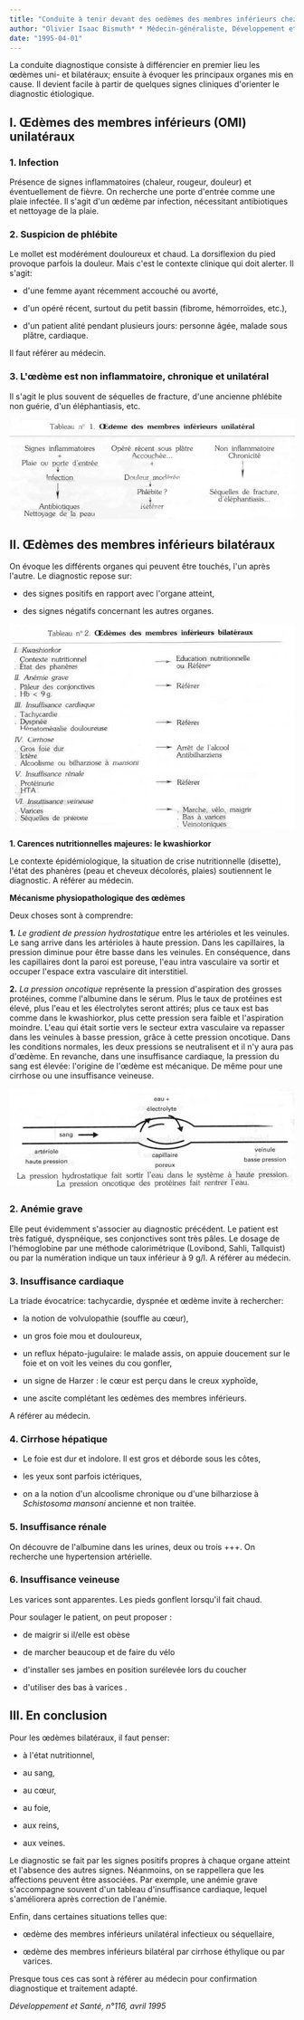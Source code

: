 ```yaml
---
title: "Conduite à tenir devant des oedèmes des membres inférieurs chez l'adulte (diagnostic étiologique)"
author: "Olivier Isaac Bismuth* * Médecin-généraliste, Développement et Santé."
date: "1995-04-01"
---
```


La conduite diagnostique consiste à différencier en premier lieu les œdèmes uni- et bilatéraux; ensuite à évoquer les principaux organes mis en cause. Il devient facile à partir de quelques signes cliniques d'orienter le diagnostic étiologique.

## I. Œdèmes des membres inférieurs (OMI) unilatéraux

### 1. Infection

Présence de signes inflammatoires (chaleur, rougeur, douleur) et éventuellement de fièvre. On recherche une porte d'entrée comme une plaie infectée. Il s'agit d'un œdème par infection, nécessitant antibiotiques et nettoyage de la plaie.

### 2. Suspicion de phlébite

Le mollet est modérément douloureux et chaud. La dorsiflexion du pied provoque parfois la douleur. Mais c'est le contexte clinique qui doit alerter. Il s'agit:

- d'une femme ayant récemment accouché ou avorté,

- d'un opéré récent, surtout du petit bassin (fibrome, hémorroïdes, etc.),

- d'un patient alité pendant plusieurs jours: personne âgée, malade sous plâtre, cardiaque.

Il faut référer au médecin.

### 3. L'œdème est non inflammatoire, chronique et unilatéral

Il s'agit le plus souvent de séquelles de fracture, d'une ancienne phlébite non guérie, d'un éléphantiasis, etc.

![](i633-1.jpg)

## II. Œdèmes des membres inférieurs bilatéraux

On évoque les différents organes qui peuvent être touchés, l'un après l'autre. Le diagnostic repose sur:

- des signes positifs en rapport avec l'organe atteint,

- des signes négatifs concernant les autres organes.

![](i633-2.jpg)

**1. Carences nutritionnelles majeures: le kwashiorkor**

Le contexte épidémiologique, la situation de crise nutritionnelle (disette), l'état des phanères (peau et cheveux décolorés, plaies) soutiennent le diagnostic. A référer au médecin.

**Mécanisme physiopathologique des œdèmes**

Deux choses sont à comprendre:

**1.** *Le gradient de pression hydrostatique* entre les artérioles et les veinules. Le sang arrive dans les artérioles à haute pression. Dans les capillaires, la pression diminue pour être basse dans les veinules. En conséquence, dans les capillaires dont la paroi est poreuse, l'eau intra vasculaire va sortir et occuper l'espace extra vasculaire dit interstitiel.

**2.** *La pression oncotique* représente la pression d'aspiration des grosses protéines, comme l'albumine dans le sérum. Plus le taux de protéines est élevé, plus l'eau et les électrolytes seront attirés; plus ce taux est bas comme dans le kwashiorkor, plus cette pression sera faible et l'aspiration moindre. L'eau qui était sortie vers le secteur extra vasculaire va repasser dans les veinules à basse pression, grâce à cette pression oncotique. Dans les conditions normales, les deux pressions se neutralisent et il n'y aura pas d'œdème. En revanche, dans une insuffisance cardiaque, la pression du sang est élevée: l'origine de l'œdème est mécanique. De même pour une cirrhose ou une insuffisance veineuse.

![](i633-3.jpg)

### 2. Anémie grave

Elle peut évidemment s'associer au diagnostic précédent. Le patient est très fatigué, dyspnéique, ses conjonctives sont très pâles. Le dosage de l'hémoglobine par une méthode calorimétrique (Lovibond, Sahli, Tallquist) ou par la numération indique un taux inférieur à 9 g/l. A référer au médecin.

### 3. Insuffisance cardiaque

La triade évocatrice: tachycardie, dyspnée et œdème invite à rechercher:

- la notion de volvulopathie (souffle au cœur),

- un gros foie mou et douloureux,

- un reflux hépato-jugulaire: le malade assis, on appuie doucement sur le foie et on voit les veines du cou gonfler,

- un signe de Harzer : le cœur est perçu dans le creux xyphoïde,

- une ascite complétant les œdèmes des membres inférieurs.

A référer au médecin.

### 4. Cirrhose hépatique

- Le foie est dur et indolore. Il est gros et déborde sous les côtes,

- les yeux sont parfois ictériques,

- on a la notion d'un alcoolisme chronique ou d'une bilharziose à *Schistosoma* *mansoni* ancienne et non traitée.

### 5. Insuffisance rénale

On découvre de l'albumine dans les urines, deux ou trois +++. On recherche une hypertension artérielle.

### 6. Insuffisance veineuse

Les varices sont apparentes. Les pieds gonflent lorsqu'il fait chaud.

Pour soulager le patient, on peut proposer :

- de maigrir si il/elle est obèse

- de marcher beaucoup et de faire du vélo

- d'installer ses jambes en position surélevée lors du coucher

- d'utiliser des bas à varices .

## III. En conclusion

Pour les œdèmes bilatéraux, il faut penser:

- à l'état nutritionnel,

- au sang,

- au cœur,

- au foie,

- aux reins,

- aux veines.

Le diagnostic se fait par les signes positifs propres à chaque organe atteint et l'absence des autres signes. Néanmoins, on se rappellera que les affections peuvent être associées. Par exemple, une anémie grave s'accompagne souvent d'un tableau d'insuffisance cardiaque, lequel s'améliorera après correction de l'anémie.

Enfin, dans certaines situations telles que:

- œdème des membres inférieurs unilatéral infectieux ou séquellaire,

- œdème des membres inférieurs bilatéral par cirrhose éthylique ou par varices.

Presque tous ces cas sont à référer au médecin pour confirmation diagnostique et traitement adapté.

*Développement et Santé, n°116, avril 1995*
